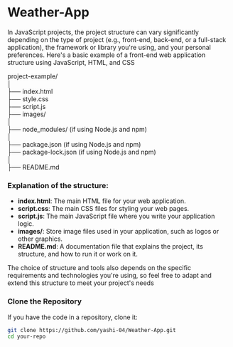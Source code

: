 # Weather-App
 In JavaScript projects, the project structure can vary significantly depending on the type of project (e.g., front-end, back-end, or a full-stack application), the framework or library you're using, and your personal preferences. Here's a basic example of a front-end web application structure using JavaScript, HTML, and CSS

project-example/\
│\
├── index.html\
├── style.css\
├── script.js\
├── images/\
│\
├── node_modules/ (if using Node.js and npm)\
│\
├── package.json (if using Node.js and npm)\
├── package-lock.json (if using Node.js and npm)\
│\
├── README.md

### Explanation of the structure:
- **index.html**: The main HTML file for your web application.
- **script.css**: The main CSS files for styling your web pages.
- **script.js**: The main JavaScript file where you write your application logic.
- **images/**: Store image files used in your application, such as logos or other graphics.
- **README.md**: A documentation file that explains the project, its structure, and how to run it or work on it.

The choice of structure and tools also depends on the specific requirements and technologies you're using, so feel free to adapt and extend this structure to meet your project's needs

### Clone the Repository
If you have the code in a repository, clone it:
```bash
git clone https://github.com/yashi-04/Weather-App.git
cd your-repo

